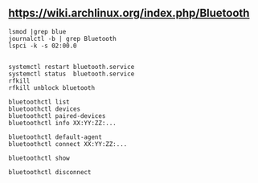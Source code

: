 
## https://wiki.archlinux.org/index.php/Bluetooth

    lsmod |grep blue
    journalctl -b | grep Bluetooth
    lspci -k -s 02:00.0


	systemctl restart bluetooth.service
    systemctl status  bluetooth.service
    rfkill
    rfkill unblock bluetooth

    bluetoothctl list
    bluetoothctl devices
    bluetoothctl paired-devices
    bluetoothctl info XX:YY:ZZ:...

    bluetoothctl default-agent
    bluetoothctl connect XX:YY:ZZ:...

    bluetoothctl show

    bluetoothctl disconnect


